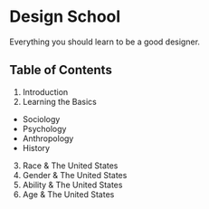 # Design School
Everything you should learn to be a good designer.

Table of Contents
------
1. Introduction
2. Learning the Basics
  * Sociology
  * Psychology
  * Anthropology
  * History
3. Race & The United States
4. Gender & The United States
5. Ability & The United States
6. Age & The United States
